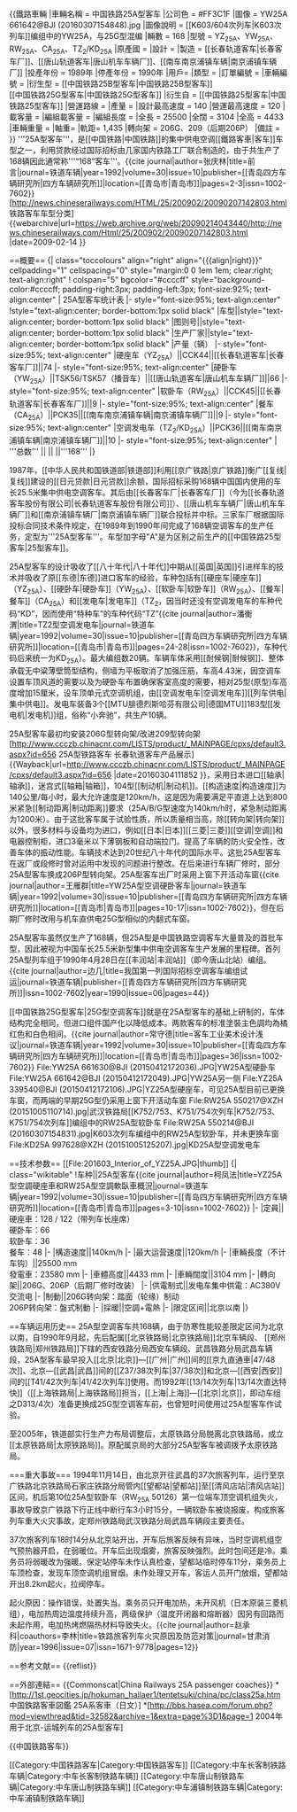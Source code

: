 {{鐵路車輛
|車輛名稱 = 中国铁路25A型客车
|公司色 = #FF3C1F
|圖像 = YW25A 661642@BJI (20160307154848).jpg
|圖像說明 = [[K603/604次列车|K603次列车]]编组中的YW25A，与25G型混编
|輛數 = 168
|型號 = YZ<sub>25A</sub>、YW<sub>25A</sub>、RW<sub>25A</sub>、CA<sub>25A</sub>、TZ<sub>2</sub>/KD<sub>25A</sub>
|原產國 = 
|設計 = 
|製造 = [[长春轨道客车|长春客车厂]]、[[唐山轨道客车|唐山机车车辆厂]]、[[南车南京浦镇车辆|南京浦镇车辆厂]]
|投產年份 = 1989年
|停產年份 = 1990年
|用戶= 
|類型 = 
|訂單編號 = 
|車輛編號 = 
|衍生型 = [[中国铁路25B型客车|中国铁路25B型客车]]<br>[[中国铁路25G型客车|中国铁路25G型客车]]
|衍生自 = [[中国铁路25型客车|中国铁路25型客车]]
|營運路線 = 
|產量 = 
|設計最高速度 = 140
|營運最高速度 = 120
|載客量 = 
|編組載客量 =
|編組長度 = 
|全長 = 25500
|全闊 = 3104
|全高 = 4433
|車輛重量 = 
|軸重= 
|軌距= 1,435
|轉向架 = 206G、209（后期206P）
|備註 = 
}}
'''25A型客车'''，是[[中国铁路|中国铁路]]的集中供电空调[[鐵路客車|客车]]车型之一，利用贷款经过国际招标由几家国内铁路工厂联合制造的，由于共生产了168辆因此通常称'''“168”客车'''。<ref name="25a-prologue">{{cite journal|author=张庆林|title=前言|journal=铁道车辆|year=1992|volume=30|issue=10|publisher=[[青岛四方车辆研究所|四方车辆研究所]]|location=[[青岛市|青岛市]]|pages=2-3|issn=1002-7602}}</ref><ref>[http://news.chineserailways.com/HTML/25/200902/20090207142803.html 铁路客车车型分类] {{webarchive|url=https://web.archive.org/web/20090214043440/http://news.chineserailways.com/Html/25/200902/20090207142803.html |date=2009-02-14 }}</ref>

==概要==
{| class="toccolours" align="right" align="{{{align|right}}}" cellpadding="1" cellspacing="0" style="margin:0 0 1em 1em; clear:right; text-align:right" 
! colspan="5" bgcolor="#ccccff" style="background-color:#ccccff; padding-right:3px; padding-left:3px; font-size:92%; text-align:center" | 25A型客车统计表
|- style="font-size:95%; text-align:center"
!style="text-align:center; border-bottom:1px solid black" |车型||style="text-align:center; border-bottom:1px solid black" |图则号||style="text-align:center; border-bottom:1px solid black" |生产厂家||style="text-align:center; border-bottom:1px solid black" |产量（辆）
|- style="font-size:95%; text-align:center"
|硬座车（YZ<sub>25A</sub>）||CCK44||[[长春轨道客车|长春客车厂]]||74
|- style="font-size:95%; text-align:center"
|硬卧车（YW<sub>25A</sub>）||TSK56/TSK57（播音车）||[[唐山轨道客车|唐山机车车辆厂]]||66
|- style="font-size:95%; text-align:center"
|软卧车（RW<sub>25A</sub>）||CCK45||[[长春轨道客车|长春客车厂]]||9
|- style="font-size:95%; text-align:center"
|餐车（CA<sub>25A</sub>）||PCK35||[[南车南京浦镇车辆|南京浦镇车辆厂]]||9
|- style="font-size:95%; text-align:center"
|空调发电车（TZ<sub>2</sub>/KD<sub>25A</sub>）||PCK36||[[南车南京浦镇车辆|南京浦镇车辆厂]]||10
|- style="font-size:95%; text-align:center"
| '''总数''' || || ||'''168'''
|}

1987年，[[中华人民共和国铁道部|铁道部]]利用[[京广铁路|京广铁路]]衡广[[复线|复线]]建设的[[日元贷款|日元贷款]]余额，国际招标采购168辆中国国内使用的车长25.5米集中供电空调客车。其后由[[长春客车厂|长春客车厂]]（今为[[长春轨道客车股份有限公司|长春轨道客车股份有限公司]]）、[[唐山机车车辆厂|唐山机车车辆厂]]和[[南京浦镇车辆厂|南京浦镇车辆厂]]联合投标并中标。三家车厂根据国际投标合同技术条件规定，在1989年到1990年间完成了168辆空调客车的生产任务，定型为'''25A型客车'''。车型加字母"A"是为区别之前生产的[[中国铁路25型客车|25型客车]]。

25A型客车的设计吸收了[[八十年代|八十年代]]中期从[[英国|英国]]引进样车的技术并吸收了原[[东德|东德]]进口客车的经验，车种包括有[[硬座车|硬座车]]（YZ<sub>25A</sub>）、[[硬卧车|硬卧车]]（YW<sub>25A</sub>）、[[软卧车|软卧车]]（RW<sub>25A</sub>）、[[餐车|餐车]]（CA<sub>25A</sub>）和[[发电车|发电车]]（TZ<sub>2</sub>，因当时还没有空调发电车的车种代码“KD”，因而使用“特种车”的车种代码“TZ”<ref name="tz2">{{cite journal|author=潘衡渭|title=TZ2型空调发电车|journal=铁道车辆|year=1992|volume=30|issue=10|publisher=[[青岛四方车辆研究所|四方车辆研究所]]|location=[[青岛市|青岛市]]|pages=24-28|issn=1002-7602}}</ref>，车种代码后来统一为KD<sub>25A</sub>）。最大编组数20辆。车辆车体采用[[耐候钢|耐候钢]]、整体承载无中粱薄壁筒型结构，侧墙为平板取消了加强压筋，车高4.43米，因空调车设置车顶风道的需要以及为硬卧车布置确保客室高度的需要，相对25型(原型)车高度增加15厘米，设车顶单元式空调机组，由[[空调发电车|空调发电车]][[列车供电|集中供电]]。发电车装备3个[[MTU腓德烈斯哈芬有限公司|德国MTU]]183型[[发电机|发电机]]组，俗称“小奔驰”，共生产10辆。

25A型客车最初均安装206G型转向架/改进209型转向架<ref>[http://www.ccczb.chinacnr.com/LISTS/product/_MAINPAGE/cpxs/default3.aspx?id=656 25A型铁路客车 长春轨道客车产品展示] {{Wayback|url=http://www.ccczb.chinacnr.com/LISTS/product/_MAINPAGE/cpxs/default3.aspx?id=656 |date=20160304111852 }}</ref>，采用日本进口[[轴承|轴承]]，迷宫式[[轴箱|轴箱]]，104型[[制动机|制动机]]。[[构造速度|构造速度]]为140公里/每小时，最大允许速度是120km/h，这是因为需要满足平直道上达到800米紧急[[制动距离|制动距离]]要求（25A/B/G型速度为140km/h时，紧急制动距离为1200米）。由于这批客车属于试验性质，所以质量相当高，除[[转向架|转向架]]以外，很多材料与设备均为进口，例如[[日本|日本]][[三菱|三菱]][[空调|空调]]和电器控制柜，进口3毫米以下薄钢板和自动端拉门。提高了车辆的防火安全性，改善车体的振动性能。车辆技术达到20世纪八十年代的国际水平。这批25A型客车在返厂或段修时曾对运用中发现的问题进行整改。在后来进行车辆厂修时，部分25A型客车换成206P型转向架。25A型客车出厂时采用上窗下开活动车窗<ref name="yz-rw25a"/><ref name="yw25a">{{cite journal|author=王雁群|title=YW25A型空调硬卧客车|journal=铁道车辆|year=1992|volume=30|issue=10|publisher=[[青岛四方车辆研究所|四方车辆研究所]]|location=[[青岛市|青岛市]]|pages=10-17|issn=1002-7602}}</ref>，但在后期厂修时改用与机车直供电25G型相似的内翻式车窗。

25A型客车虽然仅生产了168辆，但25A型是中国铁路空调客车大量普及的首批车型，因此被视为中国车长25.5米新型集中供电空调客车生产发展的里程碑。首列25A型列车组于1990年4月28日在[[丰润站|丰润站]]（即今唐山北站）编组。<ref>{{cite journal|author=边几|title=我国第一列国际招标空调客车编组试运|journal=铁道车辆|publisher=[[青岛四方车辆研究所|四方车辆研究所]]|issn=1002-7602|year=1990|issue=06|pages=44}}</ref>

[[中国铁路25G型客车|25G型空调客车]]就是在25A型客车的基础上研制的，车体结构完全相同，但进口组件国产化以降低成本。两款客车的标准塗裝主色調均為橘红色和白色相间。<ref name="25a-cs">{{cite journal|author=常守德|title=客车工业美术设计浅议|journal=铁道车辆|year=1992|volume=30|issue=10|publisher=[[青岛四方车辆研究所|四方车辆研究所]]|location=[[青岛市|青岛市]]|pages=36|issn=1002-7602}}</ref>
<gallery>
File:YW25A 661630@BJI (20150412172036).JPG|YW25A型硬卧车
File:YW25A 661642@BJI (20150412172049).JPG|YW25A另一侧
File:YZ25A 339540@BJI (20150412172106).JPG|YZ25A型硬座车，可见25A型目前已更换车窗，而两端的早期25G型仍采用上窗下开活动车窗
File:RW25A 550217@XZH (20151005110714).jpg|武汉铁路局[[K752/753、K751/754次列车|K752/753、K751/754次列车]]编组中的RW25A型软卧车
File:RW25A 550214@BJI (20160307154831).jpg|K603次列车编组中的RW25A型软卧车，并未更换车窗
File:KD25A 997628@XZH (20151005125207).jpg|KD25A型空调发电车
</gallery>

==技术参数==
[[File:201603_Interior_of_YZ25A.JPG|thumb]]
{| class="wikitable"
!车种||25A型客车<ref name="yz-rw25a">{{cite journal|author=柯凤法|title=YZ25A型空調硬座車和RW25A型空調軟臥車概況|journal=铁道车辆|year=1992|volume=30|issue=10|publisher=[[青岛四方车辆研究所|四方车辆研究所]]|location=[[青岛市|青岛市]]|pages=3-10|issn=1002-7602}}</ref>
|-
|定員||硬座車：128 / 122（带列车长座席）<br>硬卧车：66<br>软卧车：36<br>餐车：48
|-
|構造速度||140km/h
|-
|最大运营速度||120km/h
|-
|車輛長度（不计车钩）||25500 mm<br>發電車：23580 mm
|-
|車體高度||4433 mm
|-
|車輛闊度||3104 mm
|-
|轉向架||206G、206P（后期厂修时改装）
|-
|供電制式||发电车集中供電：AC380V交流电
|-
|制動||206G转向架：踏面（轮缘）制动<br>206P转向架：盤式制動
|-
|採暖||空調+電熱
|-
|限定区间||北京以南
|}

==车辆运用历史==
25A型空调客车共168辆，由于防寒性能较差限定区间为北京以南，自1990年9月起，先后配属[[北京铁路局|北京铁路局]]北京车辆段、 [[郑州铁路局|郑州铁路局]]下辖的西安铁路分局西安车辆段、武昌铁路分局武昌车辆段，25A型客车最早投入[[北京|北京]]—[[广州|广州]]间的[[京九直通車|47/48次]]、北京—[[武昌|武昌]]间的[[Z37/38次列车|37/38次]]和北京—[[西安|西安]]间的[[T41/42次列车|41/42次列车]]使用。<ref name="25a-prologue"/>而1992年[[13/14次列车|13/14次直达特快]]（[[上海铁路局|上海铁路局]]担当，[[上海|上海]]—[[北京|北京]]，即动车组之D313/4次）准备更换成25G型空调客车前，也曾短时间使用过25A型客车作试验。

至2005年，铁道部实行生产力布局调整后，太原铁路分局脱离北京铁路局，成立[[太原铁路局|太原铁路局]]。原配属京局的大部分25A型客车被调拨予太原铁路局。

===重大事故===
1994年11月14日，由北京开往武昌的37次旅客列车，运行至京广铁路北京铁路局石家庄铁路分局管内[[望都站|望都站]]至[[清风店站|清风店站]]区间，机后第10位25A型软卧车（RW<sub>25A</sub> 50126）第一位端车顶空调机组失火，事故导致京广铁路下行正线中断行车3小时15分，一辆软卧车被烧报废，构成旅客列车重大火灾事故，定郑州铁路局武汉铁路分局武昌车辆段主要责任。

37次旅客列车18时14分从北京站开出，开车后旅客反映有异味，当时空调机组空气预热器开启，在弱暖位。开车后出现烟雾，旅客反映强烈。此时包间还是冷。乘务员将弱暖改为强暖。保定站停车未作认真检查，望都站临时停车11分，乘务员上车顶检查，发现车顶空调机组冒烟。未作处理又开车，客运人员开门放烟，望都站开出8.2km起火，拉阀停车。

起火原因：操作错误，处置失当。乘务员只开电加热，未开风机（日本原装三菱机组），电加热周边温度持续升高，两级保护（温度开闭器和熔断器）因另有回路而未起作用，电加热烤燃隔热材料导致失火。<ref>{{cite journal|author=赵承科|coauthors=李林|title=铁路旅客列车火灾原因及防范对策|journal=甘肃消防|year=1996|issue=07|issn=1671-9778|pages=12}}</ref>

==参考文献==
{{reflist}}

==外部連結==
{{Commonscat|China Railways 25A passenger coaches}}
*[http://1st.geocities.jp/hokuman_hailaer1/tentetsuki/china/pc/class25a.htm 中国鉄路客車図鑑 25A系客車（日文）]
*[http://bbs.hasea.com/forum.php?mod=viewthread&tid=32582&archive=1&extra=page%3D1&page=1 2004年用于北京-运城列车的25A型客车]

{{中国铁路客车}}

[[Category:中国铁路客车|Category:中国铁路客车]]
[[Category:中车长客制铁路车辆|Category:中车长客制铁路车辆]]
[[Category:中车唐山制铁路车辆|Category:中车唐山制铁路车辆]]
[[Category:中车浦镇制铁路车辆|Category:中车浦镇制铁路车辆]]